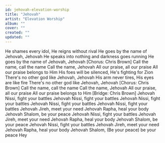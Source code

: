 ```yaml
---
id: jehovah-elevation-worship
title: "Jehovah"
artist: "Elevation Worship"
album: ""
cover: ""
created: ""
updated: ""
---
```


He shames every idol, He reigns without rival
He goes by the name of Jehovah, Jehovah
He speaks into nothing and darkness goes running
He goes by the name of Jehovah, Jehovah
[Chorus: Chris Brown]
Call the name, call the name
Call the name, Jehovah
All our praise, all our praise
All our praise belongs to Him
His foes will be silenced, He's fighting for Zion
There's no other god like Jehovah, Jehovah
His arm never tires, His eyes are like fire
There's no other god like Jehovah, Jehovah
[Chorus: Chris Brown]
Call the name, call the name
Call the name, Jehovah
All our praise, all our praise
All our praise belongs to Him
[Bridge: Chris Brown]
Jehovah Nissi, fight your battles
Jehovah Nissi, fight your battles
Jehovah Nissi, fight your battles
Jehovah Nissi, fight your battles
Jehovah Nissi, fight your battles
Jehovah Jireh, meet your need
Jehovah Rapha, heal your body
Jehovah Shalom, be your peace
Jehovah Nissi, fight your battles
Jehovah Jireh, meet your need
Jehovah Rapha, heal your body
Jehovah Shalom, be your peace
Jehovah Nissi, fight your battles
Jehovah Jireh, meet your need
Jehovah Rapha, heal your body
Jehovah Shalom, (Be your peace) be your peace
Hey